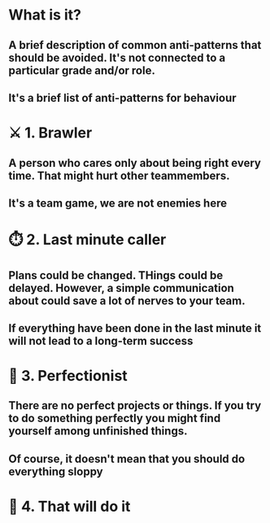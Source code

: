 # What is it?
## A brief description of common anti-patterns that should be avoided. It's not connected to a particular grade and/or role.
## It's a brief list of anti-patterns for behaviour

# ⚔️ 1. Brawler
## A person who cares only about being right every time. That might hurt other teammembers.
## It's a team game, we are not enemies here

# ⏱️ 2. Last minute caller
## Plans could be changed. THings could be delayed. However, a simple communication about could save a lot of nerves to your team.
## If everything have been done in the last minute it will not lead to a long-term success

# 💯 3. Perfectionist
## There are no perfect projects or things. If you try to do something perfectly you might find yourself among unfinished things.
## Of course, it doesn't mean that you should do everything sloppy

# 🙆 4. That will do it
## 
